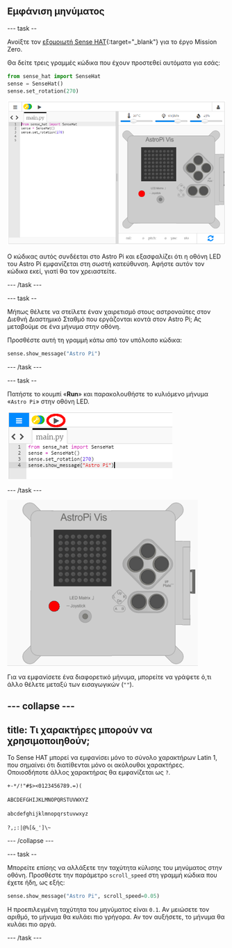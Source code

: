 ## Εμφάνιση μηνύματος

--- task --

Ανοίξτε τον [εξομοιωτή Sense HAT](https://trinket.io/mission-zero){:target="_blank"} για το έργο Mission Zero.

Θα δείτε τρεις γραμμές κώδικα που έχουν προστεθεί αυτόματα για εσάς:

```python
from sense_hat import SenseHat
sense = SenseHat()
sense.set_rotation(270)
```

![εξομοιωτής sense hat](images/sense-hat-emulator2.png)

Ο κώδικας αυτός συνδέεται στο Astro Pi και εξασφαλίζει ότι η οθόνη LED του Astro Pi εμφανίζεται στη σωστή κατεύθυνση. Αφήστε αυτόν τον κώδικα εκεί, γιατί θα τον χρειαστείτε.

--- /task ---

--- task --

Μήπως θέλετε να στείλετε έναν χαιρετισμό στους αστροναύτες στον Διεθνή Διαστημικό Σταθμό που εργάζονται κοντά στον Astro Pi; Ας μεταβούμε σε ένα μήνυμα στην οθόνη. 

Προσθέστε αυτή τη γραμμή κάτω από τον υπόλοιπο κώδικα:

```python
sense.show_message("Astro Pi")
```

--- /task ---

--- task --

Πατήστε το κουμπί «**Run**» και παρακολουθήστε το κυλιόμενο μήνυμα «`Astro Pi`» στην οθόνη LED.

![κώδικας εμφάνισης μηνύματος κλικ run](images/show-message-code-annotated.PNG)

--- /task ---

![Κυλιόμενο μήνυμα](images/scroll-message.gif)

Για να εμφανίσετε ένα διαφορετικό μήνυμα, μπορείτε να γράψετε ό,τι άλλο θέλετε μεταξύ των εισαγωγικών (`""`).

--- collapse ---
---
title: Τι χαρακτήρες μπορούν να χρησιμοποιηθούν;
---
Το Sense HAT μπορεί να εμφανίσει μόνο το σύνολο χαρακτήρων Latin 1, που σημαίνει ότι διατίθενται μόνο οι ακόλουθοι χαρακτήρες. Οποιοσδήποτε άλλος χαρακτήρας θα εμφανίζεται ως `?`.

    +-*/!"#$><0123456789.=)(
    
    ABCDEFGHIJKLMNOPQRSTUVWXYZ
    
    abcdefghijklmnopqrstuvwxyz
    
    ?,;:|@%[&_']\~
    

--- /collapse ---

--- task --

Μπορείτε επίσης να αλλάξετε την ταχύτητα κύλισης του μηνύματος στην οθόνη. Προσθέστε την παράμετρο `scroll_speed` στη γραμμή κώδικα που έχετε ήδη, ως εξής:

```python
sense.show_message("Astro Pi", scroll_speed=0.05)
```

Η προεπιλεγμένη ταχύτητα του μηνύματος είναι `0.1`. Αν μειώσετε τον αριθμό, το μήνυμα θα κυλάει πιο γρήγορα. Αν τον αυξήσετε, το μήνυμα θα κυλάει πιο αργά.

--- /task ---